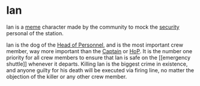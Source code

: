 # Ian
Ian is a [meme](Meme.md) character made by the community to mock the [security](Security.md) personal of the station.

Ian is the dog of the [Head of Personnel](Hop.md), and is the most important crew member, way more important than the [Captain](Captain.md) or [HoP](Hop.md). It is the number one priority for all crew members to ensure that Ian is safe on the [[emergency shuttle]] whenever it departs. Killing Ian is the biggest crime in existence, and anyone guilty for his death will be executed via firing line, no matter the objection of the killer or any other crew member.